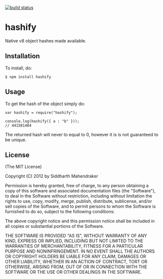 [![build status](https://secure.travis-ci.org/siddMahen/hashify.png)](http://travis-ci.org/siddMahen/hashify)
# hashify

Native v8 object hashes made available.

## Installation

To install, do:

    $ npm install hashify

## Usage

To get the hash of the object simply do:

    var hashify = require("hashify");

    console.log(hashify({ a : "b" }));
    // 441581404

The returned hash will never to equal to 0, however
it is is not guaranteed to be unique.

## License

(The MIT License)

Copyright (C) 2012 by Siddharth Mahendraker

Permission is hereby granted, free of charge, to any person obtaining a copy
of this software and associated documentation files (the "Software"), to deal
in the Software without restriction, including without limitation the rights
to use, copy, modify, merge, publish, distribute, sublicense, and/or sell
copies of the Software, and to permit persons to whom the Software is
furnished to do so, subject to the following conditions:

The above copyright notice and this permission notice shall be included in
all copies or substantial portions of the Software.

THE SOFTWARE IS PROVIDED "AS IS", WITHOUT WARRANTY OF ANY KIND, EXPRESS OR
IMPLIED, INCLUDING BUT NOT LIMITED TO THE WARRANTIES OF MERCHANTABILITY,
FITNESS FOR A PARTICULAR PURPOSE AND NONINFRINGEMENT. IN NO EVENT SHALL THE
AUTHORS OR COPYRIGHT HOLDERS BE LIABLE FOR ANY CLAIM, DAMAGES OR OTHER
LIABILITY, WHETHER IN AN ACTION OF CONTRACT, TORT OR OTHERWISE, ARISING FROM,
OUT OF OR IN CONNECTION WITH THE SOFTWARE OR THE USE OR OTHER DEALINGS IN
THE SOFTWARE.
